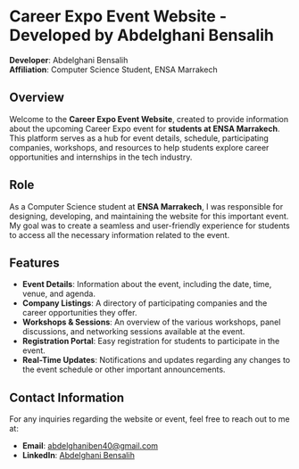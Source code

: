 # Career Expo Event Website - Developed by Abdelghani Bensalih

**Developer**: Abdelghani Bensalih  
**Affiliation**: Computer Science Student, ENSA Marrakech

## Overview

Welcome to the **Career Expo Event Website**, created to provide information about the upcoming Career Expo event for **students at ENSA Marrakech**. This platform serves as a hub for event details, schedule, participating companies, workshops, and resources to help students explore career opportunities and internships in the tech industry.

## Role

As a Computer Science student at **ENSA Marrakech**, I was responsible for designing, developing, and maintaining the website for this important event. My goal was to create a seamless and user-friendly experience for students to access all the necessary information related to the event.

## Features

- **Event Details**: Information about the event, including the date, time, venue, and agenda.
- **Company Listings**: A directory of participating companies and the career opportunities they offer.
- **Workshops & Sessions**: An overview of the various workshops, panel discussions, and networking sessions available at the event.
- **Registration Portal**: Easy registration for students to participate in the event.
- **Real-Time Updates**: Notifications and updates regarding any changes to the event schedule or other important announcements.


## Contact Information

For any inquiries regarding the website or event, feel free to reach out to me at:

- **Email**: abdelghaniben40@gmail.com
- **LinkedIn**: [Abdelghani Bensalih](https://www.linkedin.com/in/abdelghani-bensalih-469155219/)
